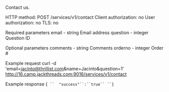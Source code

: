 Contact us.

HTTP method: POST /services/v1/contact
Client authorization: no
User authorization: no
TLS: no

Required parameters
 email - string Email address
 question - integer Question ID

Optional parameters
 comments - string Comments
 orderno         - integer Order #

Example request
        curl -d 'email=jacinto@thrillist.com&name=Jacinto&question=1' http://16.camp.jackthreads.com:9016/services/v1/contact

Example response
        {`
``  "success"``:``true``
``}`
